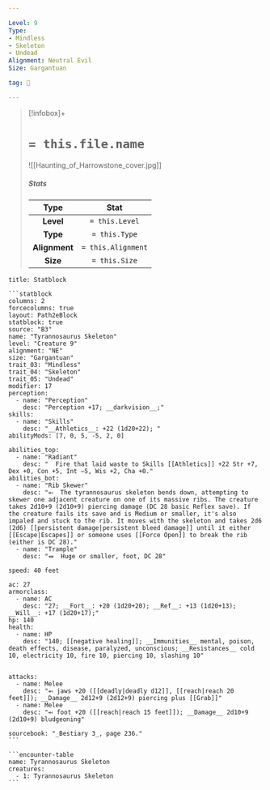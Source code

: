 ```yaml
---

Level: 9
Type:
- Mindless
- Skeleton
- Undead
Alignment: Neutral Evil
Size: Gargantuan

tag: 👹

---
```


> [!infobox]+
> #  `= this.file.name`
> ![[Haunting_of_Harrowstone_cover.jpg]]
> ##### Stats
> Type | Stat |
> :---:|:---:|
> **Level** | `= this.Level` |
> **Type** | `= this.Type` |
> **Alignment** | `= this.Alignment` |
> **Size** | `= this.Size` |



````ad-info
title: Statblock

```statblock
columns: 2
forcecolumns: true
layout: Path2eBlock
statblock: true
source: "B3"
name: "Tyrannosaurus Skeleton"
level: "Creature 9"
alignment: "NE"
size: "Gargantuan"
trait_03: "Mindless"
trait_04: "Skeleton"
trait_05: "Undead"
modifier: 17
perception:
  - name: "Perception"
    desc: "Perception +17; __darkvision__;"
skills:
  - name: "Skills"
    desc: "__Athletics__: +22 (1d20+22); "
abilityMods: [7, 0, 5, -5, 2, 0]

abilities_top:
  - name: "Radiant"
    desc: "  Fire that laid waste to Skills [[Athletics]] +22 Str +7, Dex +0, Con +5, Int –5, Wis +2, Cha +0."
abilities_bot:
  - name: "Rib Skewer"
    desc: "⬻  The tyrannosaurus skeleton bends down, attempting to skewer one adjacent creature on one of its massive ribs. The creature takes 2d10+9 (2d10+9) piercing damage (DC 28 basic Reflex save). If the creature fails its save and is Medium or smaller, it's also impaled and stuck to the rib. It moves with the skeleton and takes 2d6 (2d6) [[persistent damage|persistent bleed damage]] until it either [[Escape|Escapes]] or someone uses [[Force Open]] to break the rib (either is DC 28)."
  - name: "Trample"
    desc: "⬽  Huge or smaller, foot, DC 28"

speed: 40 feet

ac: 27
armorclass:
  - name: AC
    desc: "27; __Fort__: +20 (1d20+20); __Ref__: +13 (1d20+13); __Will__: +17 (1d20+17);"
hp: 140
health:
  - name: HP
    desc: "140; [[negative healing]]; __Immunities__ mental, poison, death effects, disease, paralyzed, unconscious; __Resistances__ cold 10, electricity 10, fire 10, piercing 10, slashing 10"


attacks:
  - name: Melee
    desc: "⬻ jaws +20 ([[deadly|deadly d12]], [[reach|reach 20 feet]]); __Damage__ 2d12+9 (2d12+9) piercing plus [[Grab]]"
  - name: Melee
    desc: "⬻ foot +20 ([[reach|reach 15 feet]]); __Damage__ 2d10+9 (2d10+9) bludgeoning"

sourcebook: "_Bestiary 3_, page 236."
```

```encounter-table
name: Tyrannosaurus Skeleton
creatures:
  - 1: Tyrannosaurus Skeleton
```

````


